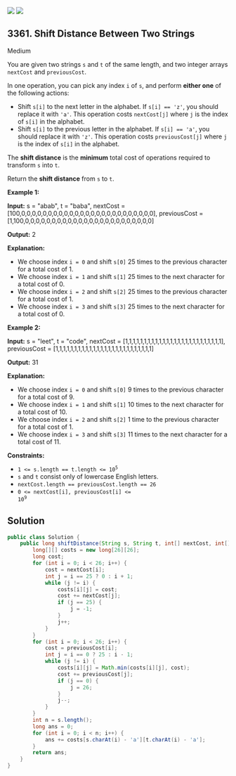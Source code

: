 [![](https://img.shields.io/github/stars/javadev/LeetCode-in-Java?label=Stars&style=flat-square)](https://github.com/javadev/LeetCode-in-Java)
[![](https://img.shields.io/github/forks/javadev/LeetCode-in-Java?label=Fork%20me%20on%20GitHub%20&style=flat-square)](https://github.com/javadev/LeetCode-in-Java/fork)

## 3361\. Shift Distance Between Two Strings

Medium

You are given two strings `s` and `t` of the same length, and two integer arrays `nextCost` and `previousCost`.

In one operation, you can pick any index `i` of `s`, and perform **either one** of the following actions:

*   Shift `s[i]` to the next letter in the alphabet. If `s[i] == 'z'`, you should replace it with `'a'`. This operation costs `nextCost[j]` where `j` is the index of `s[i]` in the alphabet.
*   Shift `s[i]` to the previous letter in the alphabet. If `s[i] == 'a'`, you should replace it with `'z'`. This operation costs `previousCost[j]` where `j` is the index of `s[i]` in the alphabet.

The **shift distance** is the **minimum** total cost of operations required to transform `s` into `t`.

Return the **shift distance** from `s` to `t`.

**Example 1:**

**Input:** s = "abab", t = "baba", nextCost = [100,0,0,0,0,0,0,0,0,0,0,0,0,0,0,0,0,0,0,0,0,0,0,0,0,0], previousCost = [1,100,0,0,0,0,0,0,0,0,0,0,0,0,0,0,0,0,0,0,0,0,0,0,0,0]

**Output:** 2

**Explanation:**

*   We choose index `i = 0` and shift `s[0]` 25 times to the previous character for a total cost of 1.
*   We choose index `i = 1` and shift `s[1]` 25 times to the next character for a total cost of 0.
*   We choose index `i = 2` and shift `s[2]` 25 times to the previous character for a total cost of 1.
*   We choose index `i = 3` and shift `s[3]` 25 times to the next character for a total cost of 0.

**Example 2:**

**Input:** s = "leet", t = "code", nextCost = [1,1,1,1,1,1,1,1,1,1,1,1,1,1,1,1,1,1,1,1,1,1,1,1,1,1], previousCost = [1,1,1,1,1,1,1,1,1,1,1,1,1,1,1,1,1,1,1,1,1,1,1,1,1,1]

**Output:** 31

**Explanation:**

*   We choose index `i = 0` and shift `s[0]` 9 times to the previous character for a total cost of 9.
*   We choose index `i = 1` and shift `s[1]` 10 times to the next character for a total cost of 10.
*   We choose index `i = 2` and shift `s[2]` 1 time to the previous character for a total cost of 1.
*   We choose index `i = 3` and shift `s[3]` 11 times to the next character for a total cost of 11.

**Constraints:**

*   <code>1 <= s.length == t.length <= 10<sup>5</sup></code>
*   `s` and `t` consist only of lowercase English letters.
*   `nextCost.length == previousCost.length == 26`
*   <code>0 <= nextCost[i], previousCost[i] <= 10<sup>9</sup></code>

## Solution

```java
public class Solution {
    public long shiftDistance(String s, String t, int[] nextCost, int[] previousCost) {
        long[][] costs = new long[26][26];
        long cost;
        for (int i = 0; i < 26; i++) {
            cost = nextCost[i];
            int j = i == 25 ? 0 : i + 1;
            while (j != i) {
                costs[i][j] = cost;
                cost += nextCost[j];
                if (j == 25) {
                    j = -1;
                }
                j++;
            }
        }
        for (int i = 0; i < 26; i++) {
            cost = previousCost[i];
            int j = i == 0 ? 25 : i - 1;
            while (j != i) {
                costs[i][j] = Math.min(costs[i][j], cost);
                cost += previousCost[j];
                if (j == 0) {
                    j = 26;
                }
                j--;
            }
        }
        int n = s.length();
        long ans = 0;
        for (int i = 0; i < n; i++) {
            ans += costs[s.charAt(i) - 'a'][t.charAt(i) - 'a'];
        }
        return ans;
    }
}
```